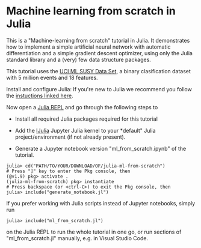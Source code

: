 # Machine learning from scratch in Julia

This is a "Machine-learning from scratch" tutorial in Julia. It demonstrates
how to implement a simple artificial neural network with automatic
differentiation and a simple gradient descent optimizer, using only the
Julia standard library and a (very) few data structure packages.

This tutorial uses the
[UCI ML SUSY Data Set](https://archive.ics.uci.edu/ml/datasets/SUSY), a
binary clasification dataset with 5 million events and 18 features.

Install and configure Julia: If you're new to Julia we recommend you follow
the [instuctions linked here](https://github.com/oschulz/julia-setup).

Now open a [Julia REPL](https://docs.julialang.org/en/v1/stdlib/REPL/)
and go through the following steps to

* Install all required Julia packages required for this tutorial

* Add the [IJulia](https://github.com/JuliaLang/IJulia.jl) Jupyter Julia
kernel to your *default" Julia project/environment (if not already present).

* Generate a Jupyter notebook version "ml_from_scratch.ipynb" of the tutorial.

```
julia> cd("PATH/TO/YOUR/DOWNLOAD/OF/julia-ml-from-scratch")
# Press "]" key to enter the Pkg console, then
(@v1.9) pkg> activate .
(julia-ml-from-scratch) pkg> instantiate
# Press backspace (or <ctrl-C>) to exit the Pkg console, then
julia> include("generate_notebook.jl")
```

If you prefer working with Julia scripts instead of Jupyter notebooks, simply
run

```
julia> include("ml_from_scratch.jl")
```

on the Julia REPL to run the whole tutorial in one go, or run sections of
"ml_from_scratch.jl" manually, e.g. in Visual Studio Code.
